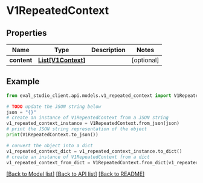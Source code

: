 # V1RepeatedContext


## Properties

Name | Type | Description | Notes
------------ | ------------- | ------------- | -------------
**content** | [**List[V1Context]**](V1Context.md) |  | [optional] 

## Example

```python
from eval_studio_client.api.models.v1_repeated_context import V1RepeatedContext

# TODO update the JSON string below
json = "{}"
# create an instance of V1RepeatedContext from a JSON string
v1_repeated_context_instance = V1RepeatedContext.from_json(json)
# print the JSON string representation of the object
print(V1RepeatedContext.to_json())

# convert the object into a dict
v1_repeated_context_dict = v1_repeated_context_instance.to_dict()
# create an instance of V1RepeatedContext from a dict
v1_repeated_context_from_dict = V1RepeatedContext.from_dict(v1_repeated_context_dict)
```
[[Back to Model list]](../README.md#documentation-for-models) [[Back to API list]](../README.md#documentation-for-api-endpoints) [[Back to README]](../README.md)


